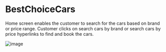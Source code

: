 # BestChoiceCars
Home screen enables the customer to search for the cars based on brand or price range. Customer clicks on search cars by brand or search cars by price hyperlinks to find and book the cars.

![image](https://user-images.githubusercontent.com/42388976/113025746-ec003500-91a5-11eb-9ee5-270d6ab183b5.png)
